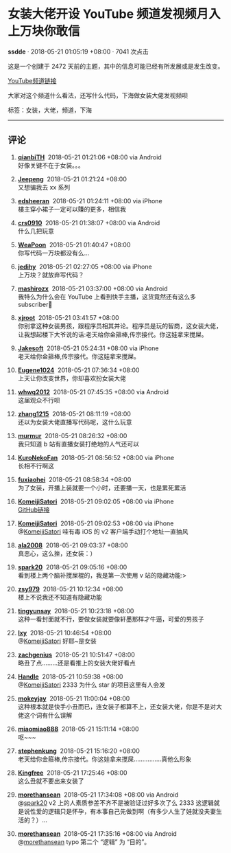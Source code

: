 # 女装大佬开设 YouTube 频道发视频月入上万块你敢信

**ssdde** · 2018-05-21 01:05:19 +08:00 · 7041 次点击

这是一个创建于 2472 天前的主题，其中的信息可能已经有所发展或是发生改变。

[YouTube频道链接](https://www.youtube.com/channel/UCLFpo4YGAWtQS6-hX3cymig/videos)

大家对这个频道什么看法，还写什么代码，下海做女装大佬发视频呗

标签：女装，大佬，频道，下海

---

## 评论

1. **[qianbiTH](/member/qianbiTH)**  2018-05-21 01:21:06 +08:00 via Android  
   好像关键不在于女装。。。

2. **[Jeepeng](/member/Jeepeng)**  2018-05-21 01:21:24 +08:00  
   又想骗我去 xx 系列

3. **[edsheeran](/member/edsheeran)**  2018-05-21 01:24:11 +08:00 via iPhone  
   樓主穿小裙子一定可以賺的更多，相信我

4. **[crs0910](/member/crs0910)**  2018-05-21 01:38:07 +08:00 via Android  
   什么几把玩意

5. **[WeaPoon](/member/WeaPoon)**  2018-05-21 01:40:47 +08:00  
   你写代码一万块都没有么...

6. **[jedihy](/member/jedihy)**  2018-05-21 02:27:05 +08:00 via iPhone  
   上万块？就放弃写代码？

7. **[mashirozx](/member/mashirozx)**  2018-05-21 03:37:00 +08:00 via Android  
   我特么为什么会在 YouTube 上看到快手主播，这货竟然还有这么多 subscriber🐷

8. **[xjroot](/member/xjroot)**  2018-05-21 03:41:57 +08:00  
   你别拿这种女装男孩，跟程序员相其并论。程序员是玩的智商，这女装大佬，让我想起楼下大爷说的话:老天给你金箍棒,传宗接代。你这娃拿来搅屎。

9. **[Jakesoft](/member/Jakesoft)**  2018-05-21 05:24:31 +08:00 via iPhone  
   老天给你金箍棒,传宗接代。你这娃拿来搅屎。

10. **[Eugene1024](/member/Eugene1024)**  2018-05-21 07:36:34 +08:00  
    上天让你改变世界，你却喜欢扮女装大佬

11. **[whwq2012](/member/whwq2012)**  2018-05-21 07:45:35 +08:00 via Android  
    这届观众不行呗

12. **[zhang1215](/member/zhang1215)**  2018-05-21 08:11:19 +08:00  
    还以为女装大佬直播写代码呢，这什么玩意

13. **[murmur](/member/murmur)**  2018-05-21 08:26:32 +08:00  
    我只知道 b 站有直播女装打绝地的人气还可以

14. **[KuroNekoFan](/member/KuroNekoFan)**  2018-05-21 08:56:52 +08:00 via iPhone  
    长相不行啊这

15. **[fuxiaohei](/member/fuxiaohei)**  2018-05-21 08:58:34 +08:00  
    为了女装，开播上装就要一个小时，还要播一天，也是累死累活

16. **[KomeijiSatori](/member/KomeijiSatori)**  2018-05-21 09:02:05 +08:00 via iPhone  
    [GitHub链接](https://gitgithub.comcom/komeiji-satori/Dress)

17. **[KomeijiSatori](/member/KomeijiSatori)**  2018-05-21 09:02:53 +08:00 via iPhone  
    @[KomeijiSatori](/member/KomeijiSatori) 哇有毒 iOS 的 v2 客户端手动打个地址一直抽风

18. **[ala2008](/member/ala2008)**  2018-05-21 09:03:37 +08:00  
    真恶心，这么挫，还女装：）

19. **[spark20](/member/spark20)**  2018-05-21 09:05:16 +08:00  
    看到楼上两个脑补搅屎棍的，我是第一次使用 v 站的隐藏功能:>

20. **[zsy979](/member/zsy979)**  2018-05-21 10:12:34 +08:00  
    楼上不说我还不知道有隐藏功能

21. **[tingyunsay](/member/tingyunsay)**  2018-05-21 10:23:18 +08:00  
    这种一看封面就不行，要做女装就要像轩墨那样才牛逼，可爱的男孩子

22. **[lxy](/member/lxy)**  2018-05-21 10:46:54 +08:00  
    @[KomeijiSatori](/member/KomeijiSatori) 好耶~是女装

23. **[zachgenius](/member/zachgenius)**  2018-05-21 10:51:47 +08:00  
    略丑了点.........还是看推上的女装大佬好看点

24. **[Handle](/member/Handle)**  2018-05-21 10:59:38 +08:00  
    @[KomeijiSatori](/member/KomeijiSatori) 2333 为什么 star 的项目这里有人会发

25. **[mokeyjay](/member/mokeyjay)**  2018-05-21 11:00:04 +08:00  
    这种根本就是快手小丑而已，连女装子都算不上，还女装大佬，你是不是对大佬这个词有什么误解

26. **[miaomiao888](/member/miaomiao888)**  2018-05-21 15:11:14 +08:00  
    呕~~~

27. **[stephenkung](/member/stephenkung)**  2018-05-21 15:16:20 +08:00  
    老天给你金箍棒,传宗接代。你这娃拿来搅屎................真他么形象

28. **[Kingfree](/member/Kingfree)**  2018-05-21 17:25:46 +08:00  
    这么丑就不要出来女装了

29. **[morethansean](/member/morethansean)**  2018-05-21 17:34:08 +08:00 via Android  
    @[spark20](/member/spark20) v2 上的人素质参差不齐不是被验证过好多次了么 2333 这逻辑就是说性爱的逻辑只是怀孕，有本事自己先做到啊（有多少人生了娃就没夫妻生活的？）...

30. **[morethansean](/member/morethansean)**  2018-05-21 17:35:16 +08:00 via Android  
    @[morethansean](/member/morethansean) typo 第二个 “逻辑” 为 “目的”。